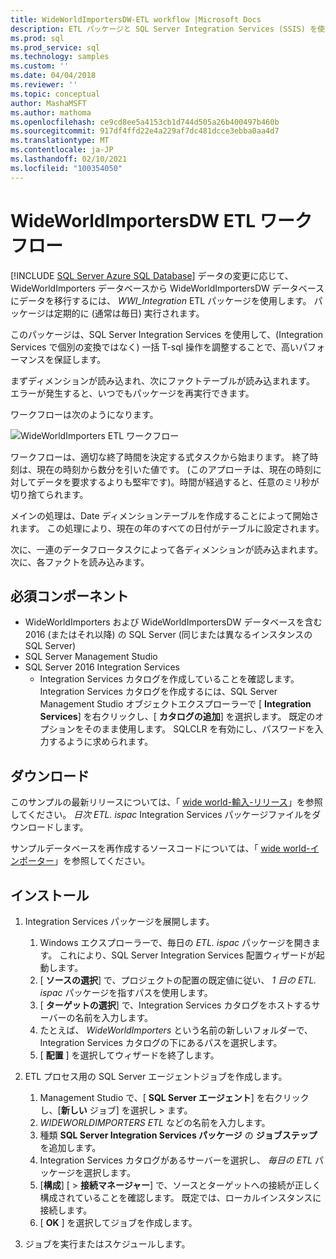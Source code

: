 ```yaml
---
title: WideWorldImportersDW-ETL workflow |Microsoft Docs
description: ETL パッケージと SQL Server Integration Services (SSIS) を使用して、WideWorldImporters データベースから WideWorldImportersDW に定期的にデータを移行します。
ms.prod: sql
ms.prod_service: sql
ms.technology: samples
ms.custom: ''
ms.date: 04/04/2018
ms.reviewer: ''
ms.topic: conceptual
author: MashaMSFT
ms.author: mathoma
ms.openlocfilehash: ce9cd8ee5a4153cb1d744d505a26b400497b460b
ms.sourcegitcommit: 917df4ffd22e4a229af7dc481dcce3ebba0aa4d7
ms.translationtype: MT
ms.contentlocale: ja-JP
ms.lasthandoff: 02/10/2021
ms.locfileid: "100354050"
---
```

# <a name="wideworldimportersdw-etl-workflow"></a>WideWorldImportersDW ETL ワークフロー
[!INCLUDE [SQL Server Azure SQL Database](../includes/applies-to-version/sql-asdb.md)]
データの変更に応じて、WideWorldImporters データベースから WideWorldImportersDW データベースにデータを移行するには、 *WWI_Integration* ETL パッケージを使用します。 パッケージは定期的に (通常は毎日) 実行されます。

このパッケージは、SQL Server Integration Services を使用して、(Integration Services で個別の変換ではなく) 一括 T-sql 操作を調整することで、高いパフォーマンスを保証します。

まずディメンションが読み込まれ、次にファクトテーブルが読み込まれます。 エラーが発生すると、いつでもパッケージを再実行できます。

ワークフローは次のようになります。

 ![WideWorldImporters ETL ワークフロー](media/wide-world-importers/wideworldimporters-etl-workflow.png)

ワークフローは、適切な終了時間を決定する式タスクから始まります。 終了時刻は、現在の時刻から数分を引いた値です。 (このアプローチは、現在の時刻に対してデータを要求するよりも堅牢です)。時間が経過すると、任意のミリ秒が切り捨てられます。

メインの処理は、Date ディメンションテーブルを作成することによって開始されます。 この処理により、現在の年のすべての日付がテーブルに設定されます。

次に、一連のデータフロータスクによって各ディメンションが読み込まれます。 次に、各ファクトを読み込みます。

## <a name="prerequisites"></a>必須コンポーネント

- WideWorldImporters および WideWorldImportersDW データベースを含む 2016 (またはそれ以降) の SQL Server (同じまたは異なるインスタンスの SQL Server)
- SQL Server Management Studio
- SQL Server 2016 Integration Services
  - Integration Services カタログを作成していることを確認します。 Integration Services カタログを作成するには、SQL Server Management Studio オブジェクトエクスプローラーで [ **Integration Services**] を右クリックし、[ **カタログの追加**] を選択します。 既定のオプションをそのまま使用します。 SQLCLR を有効にし、パスワードを入力するように求められます。


## <a name="download"></a>ダウンロード

このサンプルの最新リリースについては、「 [wide world-輸入-リリース](https://go.microsoft.com/fwlink/?LinkID=800630)」を参照してください。 *日次 ETL. ispac* Integration Services パッケージファイルをダウンロードします。

サンプルデータベースを再作成するソースコードについては、「 [wide world-インポーター](https://github.com/Microsoft/sql-server-samples/tree/master/samples/databases/wide-world-importers/wwi-ssis)」を参照してください。

## <a name="install"></a>インストール

1. Integration Services パッケージを展開します。
   1. Windows エクスプローラーで、毎日の *ETL. ispac* パッケージを開きます。 これにより、SQL Server Integration Services 配置ウィザードが起動します。
   2. [ **ソースの選択**] で、プロジェクトの配置の既定値に従い、 *1 日の ETL. ispac* パッケージを指すパスを使用します。
   3. [ **ターゲットの選択**] で、Integration Services カタログをホストするサーバーの名前を入力します。
   4. たとえば、 *WideWorldImporters* という名前の新しいフォルダーで、Integration Services カタログの下にあるパスを選択します。
   5. [ **配置** ] を選択してウィザードを終了します。

2. ETL プロセス用の SQL Server エージェントジョブを作成します。
   1. Management Studio で、[ **SQL Server エージェント**] を右クリックし、[**新しい** ジョブ] を選択し  >  ます。
   2. *WIDEWORLDIMPORTERS ETL* などの名前を入力します。
   3. 種類 **SQL Server Integration Services パッケージ** の **ジョブステップ** を追加します。
   4. Integration Services カタログがあるサーバーを選択し、 *毎日の ETL* パッケージを選択します。
   5. [**構成**] [  >  **接続マネージャー**] で、ソースとターゲットへの接続が正しく構成されていることを確認します。 既定では、ローカルインスタンスに接続します。
   6. [ **OK** ] を選択してジョブを作成します。

3. ジョブを実行またはスケジュールします。
